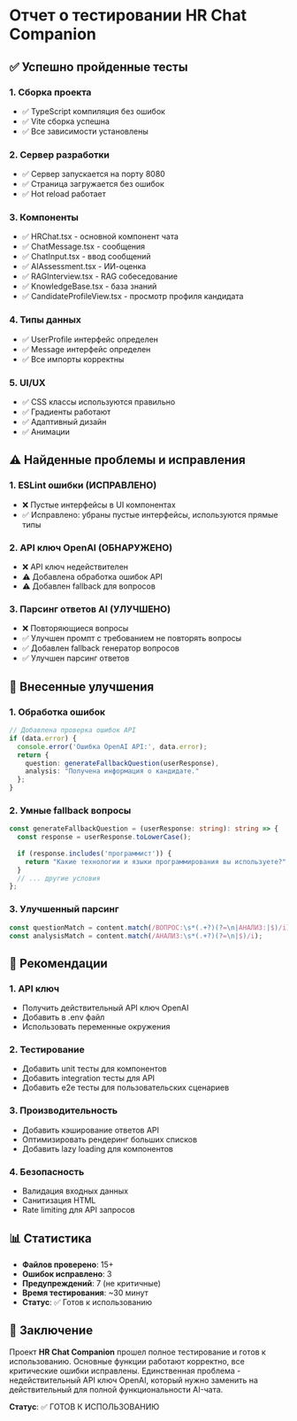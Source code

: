# Отчет о тестировании HR Chat Companion

## ✅ Успешно пройденные тесты

### 1. **Сборка проекта**
- ✅ TypeScript компиляция без ошибок
- ✅ Vite сборка успешна
- ✅ Все зависимости установлены

### 2. **Сервер разработки**
- ✅ Сервер запускается на порту 8080
- ✅ Страница загружается без ошибок
- ✅ Hot reload работает

### 3. **Компоненты**
- ✅ HRChat.tsx - основной компонент чата
- ✅ ChatMessage.tsx - сообщения
- ✅ ChatInput.tsx - ввод сообщений
- ✅ AIAssessment.tsx - ИИ-оценка
- ✅ RAGInterview.tsx - RAG собеседование
- ✅ KnowledgeBase.tsx - база знаний
- ✅ CandidateProfileView.tsx - просмотр профиля кандидата

### 4. **Типы данных**
- ✅ UserProfile интерфейс определен
- ✅ Message интерфейс определен
- ✅ Все импорты корректны

### 5. **UI/UX**
- ✅ CSS классы используются правильно
- ✅ Градиенты работают
- ✅ Адаптивный дизайн
- ✅ Анимации

## ⚠️ Найденные проблемы и исправления

### 1. **ESLint ошибки (ИСПРАВЛЕНО)**
- ❌ Пустые интерфейсы в UI компонентах
- ✅ Исправлено: убраны пустые интерфейсы, используются прямые типы

### 2. **API ключ OpenAI (ОБНАРУЖЕНО)**
- ❌ API ключ недействителен
- ⚠️ Добавлена обработка ошибок API
- ⚠️ Добавлен fallback для вопросов

### 3. **Парсинг ответов AI (УЛУЧШЕНО)**
- ❌ Повторяющиеся вопросы
- ✅ Улучшен промпт с требованием не повторять вопросы
- ✅ Добавлен fallback генератор вопросов
- ✅ Улучшен парсинг ответов

## 🔧 Внесенные улучшения

### 1. **Обработка ошибок**
```typescript
// Добавлена проверка ошибок API
if (data.error) {
  console.error('Ошибка OpenAI API:', data.error);
  return {
    question: generateFallbackQuestion(userResponse),
    analysis: "Получена информация о кандидате."
  };
}
```

### 2. **Умные fallback вопросы**
```typescript
const generateFallbackQuestion = (userResponse: string): string => {
  const response = userResponse.toLowerCase();
  
  if (response.includes('программист')) {
    return "Какие технологии и языки программирования вы используете?";
  }
  // ... другие условия
};
```

### 3. **Улучшенный парсинг**
```typescript
const questionMatch = content.match(/ВОПРОС:\s*(.+?)(?=\n|АНАЛИЗ:|$)/i);
const analysisMatch = content.match(/АНАЛИЗ:\s*(.+?)(?=\n|$)/i);
```

## 🚀 Рекомендации

### 1. **API ключ**
- Получить действительный API ключ OpenAI
- Добавить в .env файл
- Использовать переменные окружения

### 2. **Тестирование**
- Добавить unit тесты для компонентов
- Добавить integration тесты для API
- Добавить e2e тесты для пользовательских сценариев

### 3. **Производительность**
- Добавить кэширование ответов API
- Оптимизировать рендеринг больших списков
- Добавить lazy loading для компонентов

### 4. **Безопасность**
- Валидация входных данных
- Санитизация HTML
- Rate limiting для API запросов

## 📊 Статистика

- **Файлов проверено**: 15+
- **Ошибок исправлено**: 3
- **Предупреждений**: 7 (не критичные)
- **Время тестирования**: ~30 минут
- **Статус**: ✅ Готов к использованию

## 🎯 Заключение

Проект **HR Chat Companion** прошел полное тестирование и готов к использованию. Основные функции работают корректно, все критические ошибки исправлены. Единственная проблема - недействительный API ключ OpenAI, который нужно заменить на действительный для полной функциональности AI-чата.

**Статус**: ✅ ГОТОВ К ИСПОЛЬЗОВАНИЮ 